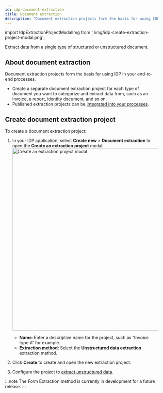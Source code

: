 ```yaml
---
id: idp-document-extraction
title: Document extraction
description: "Document extraction projects form the basis for using IDP in your end-to-end processes. Extract data from a single type of structured or unstructured document."
---
```


import IdpExtractionProjectModalImg from './img/idp-create-extraction-project-modal.png';

Extract data from a single type of structured or unstructured document.

## About document extraction

Document extraction projects form the basis for using IDP in your end-to-end processes.

- Create a separate document extraction project for each type of document you want to categorize and extract data from, such as an invoice, a report, identity document, and so on.
- Published extraction projects can be [integrated into your processes](idp-integrate.md).
<!-- - Published extraction projects can be [integrated into your processes](idp-integrate.md) or linked to a [document automation](idp-document-automation.md) project. -->

## Create document extraction project

To create a document extraction project:

1. In your IDP application, select **Create new** > **Document extraction** to open the **Create an extraction project** modal.
   <img src={IdpExtractionProjectModalImg} alt="Create an extraction project modal" width="600px"/>

   - **Name**: Enter a descriptive name for the project, such as “Invoice type A” for example.
   - **Extraction method**: Select the **Unstructured data extraction** extraction method.

   <!-- - **Extraction method**: Select an extraction method:
     - **Form extraction**: Select this method to extract data from structured documents.
     - **Unstructured data extraction**: Select this method to extract data from unstructured documents. -->

1. Click **Create** to create and open the new extraction project.
1. Configure the project to [extract unstructured data](idp-unstructured-extraction.md).

   <!-- - [Extract structured data](idp-structured-extraction.md): Configure and publish a structured data extraction project.
   - [unstructured data extraction project](idp-unstructured-extraction.md): Configure and publish an unstructured data extraction project. -->

:::note
The Form Extraction method is currently in development for a future release.
:::

<!-- :::tip
Not sure which extraction method to use? See [structured and unstructured documents](idp-key-concepts.md#structured-and-unstructured-documents) to help determine what type of document(s) you will be processing.
::: -->
